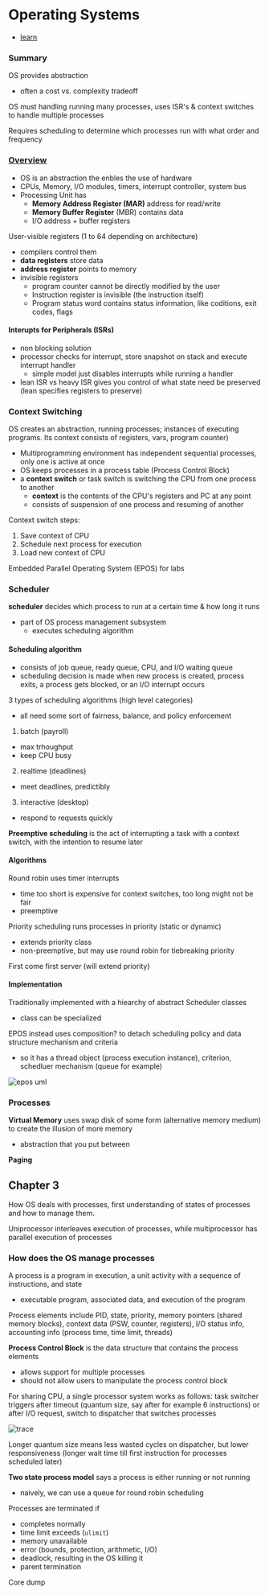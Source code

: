 # Operating Systems
- [learn](https://learn.uwaterloo.ca/d2l/le/content/372772/Home)
### Summary
OS provides abstraction
- often a cost vs. complexity tradeoff

OS must handling running many processes, uses ISR's & context switches to handle multiple processes

Requires scheduling to determine which processes run with what order and frequency

### [Overview](https://learn.uwaterloo.ca/d2l/le/content/372772/viewContent/2065318/View)
- OS is an abstraction the enbles the use of hardware
- CPUs, Memory, I/O modules, timers, interrupt controller, system bus
- Processing Unit has
  - **Memory Address Register (MAR)** address for read/write
  - **Memory Buffer Register** (MBR) contains data 
  - I/O address + buffer registers

User-visible registers (1 to 64 depending on architecture)
- compilers control them
- **data registers** store data
- **address register** points to memory 
- invisible registers
  - program counter cannot be directly modified by the user
  - Instruction register is invisible (the instruction itself)
  - Program status word contains status information, like coditions, exit codes, flags

#### Interupts for Peripherals (ISRs)
- non blocking solution 
- processor checks for interrupt, store snapshot on stack and execute interrupt handler
  - simple model just disables interrupts while running a handler
- lean ISR vs heavy ISR gives you control of what state need be preserved (lean specifies registers to preserve)

### Context Switching
OS creates an abstraction, running processes; instances of executing programs. Its context consists of registers, vars, program counter)
- Multiprogramming environment has independent sequential processes, only one is active at once
- OS keeps processes in a process table (Process Control Block)
- a **context switch** or task switch is switching the CPU from one process to another
  - **context** is the contents of the CPU's registers and PC at any point
  - consists of suspension of one process and resuming of another

Context switch steps:

1. Save context of CPU
2. Schedule next process for execution
3. Load new context of CPU

Embedded Parallel Operating System (EPOS) for labs

### Scheduler
**scheduler** decides which process to run at a certain time & how long it runs
- part of OS process management subsystem
  - executes scheduling algorithm

#### Scheduling algorithm
- consists of job queue, ready queue, CPU, and I/O waiting queue
- scheduling decision is made when new process is created, process exits, a process gets blocked, or an I/O interrupt occurs

3 types of scheduling algorithms (high level categories)
- all need some sort of fairness, balance, and policy enforcement

1. batch (payroll)
- max trhoughput
- keep CPU busy

2. realtime (deadlines)
- meet deadlines, predictibly

3. interactive (desktop)
- respond to requests quickly

**Preemptive scheduling** is the act of interrupting a task with a context switch, with the intention to resume later

#### Algorithms 
Round robin uses timer interrupts
- time too short is expensive for context switches, too long might not be fair 
- preemptive

Priority scheduling runs processes in priority (static or dynamic)
- extends priority class
- non-preemptive, but may use round robin for tiebreaking priority

First come first server (will extend priority)

#### Implementation
Traditionally implemented with a hiearchy of abstract Scheduler classes
- class can be specialized

EPOS instead uses composition? to detach scheduling policy and data structure mechanism and criteria
- so it has a thread object (process execution instance), criterion, schedluer mechanism (queue for example)

![epos uml](/assets/epos_scheduling_uml.png)

### Processes

**Virtual Memory** uses swap disk of some form (alternative memory medium) to create the illusion of more memory
- abstraction that you put between 

**Paging** 

## Chapter 3
How OS deals with processes, first understanding of states of processes and how to manage them.

Uniprocessor interleaves execution of processes, while multiprocessor has parallel execution of processes

### How does the OS manage processes
A process is a program in execution, a unit activity with a sequence of instructions, and state
- executable program, associated data, and execution of the program

Process elements include PID, state, priority, memory pointers (shared memory blocks), context data (PSW, counter, registers), I/O status info, accounting info (process time, time limit, threads)

**Process Control Block** is the data structure that contains the process elements
- allows support for multiple processes
- should not allow users to manipulate the process control block


For sharing CPU, a single processor system works as follows: task switcher triggers after timeout (quantum size, say after for example 6 instructions) or after I/O request, switch to dispatcher that switches processes

![trace](/assets/se350_single_processor_trace.png)

Longer quantum size means less wasted cycles on dispatcher, but lower responsiveness (longer wait time till first instruction for processes scheduled later)

**Two state process model** says a process is either running or not running
- naively, we can use a queue for round robin scheduling 

Processes are terminated if 
- completes normally
- time limit exceeds (`ulimit`)
- memory unavailable
- error (bounds, protection, arithmetic, I/O)
- deadlock, resulting in the OS killing it
- parent termination

Core dump 
